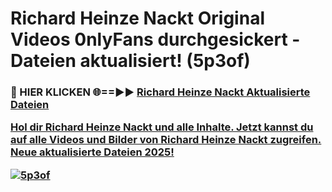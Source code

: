 # Richard Heinze Nackt Original Videos 0nlyFans durchgesickert - Dateien aktualisiert! (5p3of)

<h3>🔴 HIER KLICKEN 🌐==►► <a href="https://tinyurl.com/h6vf6nb8" rel="nofollow">Richard Heinze Nackt Aktualisierte Dateien

Hol dir Richard Heinze Nackt und alle Inhalte. Jetzt kannst du auf alle Videos und Bilder von Richard Heinze Nackt zugreifen. Neue aktualisierte Dateien 2025!

[![5p3of](https://i.imgur.com/sD4kR3V.gif)](https://tinyurl.com/h6vf6nb8)
